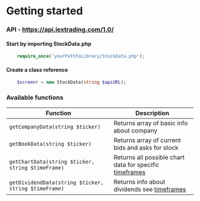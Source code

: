 # Getting started

### API - https://api.iextrading.com/1.0/

#### Start by importing StockData.php

```PHP
    require_once('yourPathToLibrary/StockData.php');
```


#### Create a class reference

```PHP
    $screenr = new StockData(string $apiURL);
``` 

### Available functions

Function | Description 
-------- | -----------
`getCompanyData(string $ticker)` | Returns array of basic info about company
`getBookData(string $ticker)` |  Returns array of current bids and asks for stock
`getChartData(string $ticker, string $timeFrame)` | Returns all possible chart data for specific [timeframes](https://iextrading.com/developer/docs/#chart)
`getDividendData(string $ticker, string $timeFrame)` | Returns info about dividends see [timeframes](https://iextrading.com/developer/docs/#dividends)